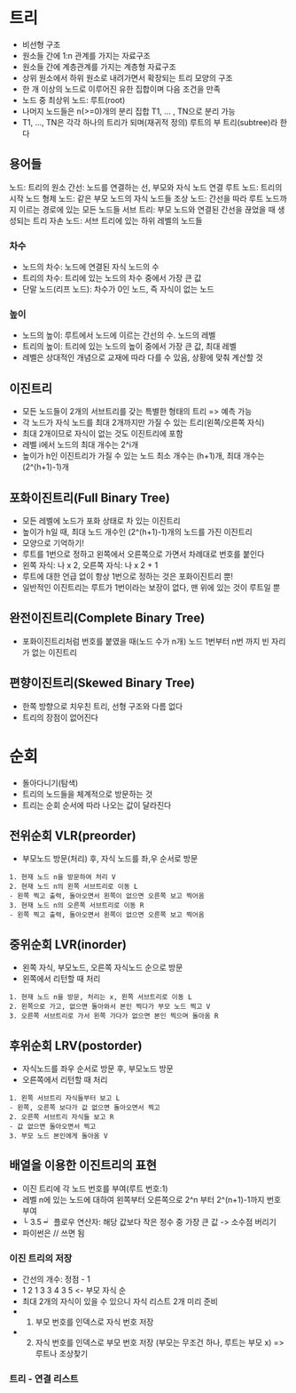 # 트리 
- 비선형 구조
- 원소들 간에 1:n 관계를 가지는 자료구조
- 원소들 간에 계층관계를 가지는 계층형 자료구조
- 상위 원소에서 하위 원소로 내려가면서 확장되는 트리 모양의 구조
- 한 개 이상의 노드로 이루어진 유한 집합이며 다음 조건을 만족
- 노드 중 최상위 노드: 루트(root)
- 나머지 노드들은 n(>=0)개의 분리 집합 T1, ... , TN으로 분리 가능
- T1, ..., TN은 각각 하나의 트리가 되며(재귀적 정의) 루트의 부 트리(subtree)라 한다

## 용어들
노드: 트리의 원소
간선: 노드를 연결하는 선, 부모와 자식 노드 연결
루트 노드: 트리의 시작 노드 
형제 노드: 같은 부모 노드의 자식 노드들
조상 노드: 간선을 따라 루트 노드까지 이르는 경로에 있는 모든 노드들
서브 트리: 부모 노드와 연결된 간선을 끊었을 때 생성되는 트리
자손 노드: 서브 트리에 있는 하위 레벨의 노드들

### 차수
- 노드의 차수: 노드에 연결된 자식 노드의 수
- 트리의 차수: 트리에 있는 노드의 차수 중에서 가장 큰 값
- 단말 노드(리프 노드): 차수가 0인 노드, 즉 자식이 없는 노드 

### 높이
- 노드의 높이: 루트에서 노드에 이르는 간선의 수. 노드의 레벨
- 트리의 높이: 트리에 있는 노드의 높이 중에서 가장 큰 값, 최대 레벨
- 레벨은 상대적인 개념으로 교재에 따라 다를 수 있음, 상황에 맞춰 계산할 것

## 이진트리
- 모든 노드들이 2개의 서브트리를 갖는 특별한 형태의 트리 => 예측 가능 
- 각 노드가 자식 노드를 최대 2개까지만 가질 수 있는 트리(왼쪽/오른쪽 자식)
- 최대 2개이므로 자식이 없는 것도 이진트리에 포함
- 레벨 i에서 노드의 최대 개수는 2^i개
- 높이가 h인 이진트리가 가질 수 있는 노드 최소 개수는 (h+1)개, 최대 개수는 (2^(h+1)-1)개 

## 포화이진트리(Full Binary Tree)
- 모든 레벨에 노드가 포화 상태로 차 있는 이진트리
- 높이가 h일 때, 최대 노드 개수인 (2^(h+1)-1)개의 노드를 가진 이진트리
- 모양으로 기억하기! 
- 루트를 1번으로 정하고 왼쪽에서 오른쪽으로 가면서 차례대로 번호를 붙인다
- 왼쪽 자식: 나 x 2, 오른쪽 자식: 나 x 2 + 1  
- 루트에 대한 언급 없이 항상 1번으로 정하는 것은 포화이진트리 뿐!
- 일반적인 이진트리는 루트가 1번이라는 보장이 없다, 맨 위에 있는 것이 루트일 뿐

## 완전이진트리(Complete Binary Tree)
- 포화이진트리처럼 번호를 붙였을 때(노드 수가 n개) 노드 1번부터 n번 까지 빈 자리가 없는 이진트리

## 편향이진트리(Skewed Binary Tree)
- 한쪽 방향으로 치우친 트리, 선형 구조와 다름 없다
- 트리의 장점이 없어진다

# 순회
- 돌아다니기(탐색)
- 트리의 노드들을 체계적으로 방문하는 것
- 트리는 순회 순서에 따라 나오는 값이 달라진다 


## 전위순회 VLR(preorder)
- 부모노드 방문(처리) 후, 자식 노드를 좌,우 순서로 방문
```
1. 현재 노드 n을 방문하여 처리 V
2. 현재 노드 n의 왼쪽 서브트리로 이동 L
- 왼쪽 찍고 출력, 돌아오면서 왼쪽이 없으면 오른쪽 보고 찍어옴
3. 현재 노드 n의 오른쪽 서브트리로 이동 R
- 왼쪽 찍고 출력, 돌아오면서 왼쪽이 없으면 오른쪽 보고 찍어옴
```

## 중위순회 LVR(inorder)
- 왼쪽 자식, 부모노드, 오른쪽 자식노드 순으로 방문
- 왼쪽에서 리턴할 때 처리 
```
1. 현재 노드 n을 방문, 처리는 x, 왼쪽 서브트리로 이동 L
2. 왼쪽으로 가고, 없으면 돌아와서 본인 찍다가 부모 노드 찍고 V
3. 오른쪽 서브트리로 가서 왼쪽 가다가 없으면 본인 찍으며 돌아옴 R
```

## 후위순회 LRV(postorder)
- 자식노드를 좌우 순서로 방문 후, 부모노드 방문
- 오른쪽에서 리턴할 때 처리 
```
1. 왼쪽 서브트리 자식들부터 보고 L 
- 왼쪽, 오른쪽 보다가 값 없으면 돌아오면서 찍고
2. 오른쪽 서브트리 자식들 보고 R
- 값 없으면 돌아오면서 찍고
3. 부모 노드 본인에게 돌아옴 V
```

## 배열을 이용한 이진트리의 표현
- 이진 트리에 각 노드 번호를 부여(루트 번호:1)
- 레벨 n에 있는 노드에 대하여 왼쪽부터 오른쪽으로 2^n 부터 2^(n+1)-1까지 번호 부여
- └ 3.5 ┙ 플로우 연산자: 해당 값보다 작은 정수 중 가장 큰 값 -> 소수점 버리기
- 파이썬은 // 쓰면 됨 

### 이진 트리의 저장 
- 간선의 개수: 정점 - 1
- 1 2 1 3 3 4 3 5 <- 부모 자식 순
- 최대 2개의 자식이 있을 수 있으니 자식 리스트 2개 미리 준비
- 1. 부모 번호를 인덱스로 자식 번호 저장
- 2. 자식 번호를 인덱스로 부모 번호 저장 (부모는 무조건 하나, 루트는 부모 x) => 루트나 조상찾기 
    
### 트리 - 연결 리스트     